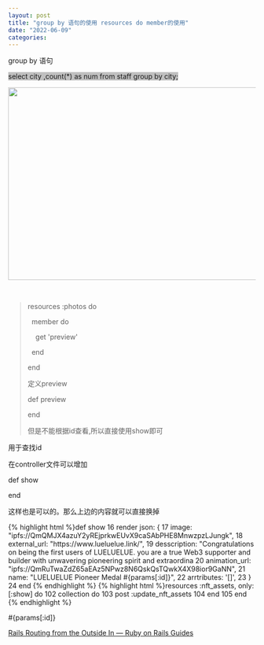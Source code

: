 ```yaml
---
layout: post
title: "group by 语句的使用 resources do member的使用"
date: "2022-06-09"
categories:
---
```

<p style="margin-left:.0001pt">group by 语句</p>
<p style="margin-left:.0001pt; text-align:left"><span style="background-color:#c0c0c0">select city ,count(*) as num from staff group by city;</span></p>
<p style="margin-left:.0001pt"><img alt="" src="https://img-blog.csdnimg.cn/f20871d01db245ca986f849eeac324a4.png" style="height:392px; width:554px" /></p>
<p style="margin-left:.0001pt">&nbsp;</p>
<blockquote>
<p style="margin-left:.0001pt">resources :photos do</p>
<p style="margin-left:.0001pt">&nbsp;&nbsp;member do</p>
<p style="margin-left:.0001pt">&nbsp;&nbsp;&nbsp;&nbsp;get &#39;preview&#39;</p>
<p style="margin-left:.0001pt">&nbsp;&nbsp;end</p>
<p style="margin-left:.0001pt">end</p>
<p style="margin-left:.0001pt">定义preview</p>
<p style="margin-left:.0001pt">def preview</p>
<p style="margin-left:.0001pt">end</p>
<p style="margin-left:.0001pt">但是不能根据id查看,所以直接使用show即可</p>
</blockquote>
<p style="margin-left:.0001pt">用于查找id</p>
<p style="margin-left:.0001pt">在controller文件可以增加</p>
<p style="margin-left:.0001pt">def show</p>
<p style="margin-left:.0001pt">end</p>
<p style="margin-left:.0001pt">这样也是可以的。那么上边的内容就可以直接换掉</p>
{% highlight html %}def show
16       render json: {
17         image: &quot;ipfs://QmQMJX4azuY2yREjprkwEUvX9caSAbPHE8MnwzpzLJungk&quot;,
18         external_url: &quot;https://www.lueluelue.link/&quot;,
19         desscription: &quot;Congratulations on being the first users of LUELUELUE. you are a true Web3 supporter and builder with unwavering pioneering spirit and extraordina
20         animation_url: &quot;ipfs://QmRuTwaZdZ65aEAz5NPwz8N6QskQsTQwkX4X98ior9GaNN&quot;,
21         name: &quot;LUELUELUE Pioneer Medal #{params[:id]}&quot;,
22         arrtributes: &#39;[]&#39;,
23       }
24     end
{% endhighlight %}
{% highlight html %}resources :nft_assets, only: [:show] do
102       collection do
103         post :update_nft_assets
104       end
105     end
{% endhighlight %}
<p style="margin-left:.0001pt">#{params[:id]}</p>
<p style="margin-left:.0001pt"><a href="https://guides.rubyonrails.org/v6.1/routing.html#routing-concerns" title="Rails Routing from the Outside In — Ruby on Rails Guides">Rails Routing from the Outside In &mdash; Ruby on Rails Guides</a></p>
<p>&nbsp;</p>
<p style="margin-left:.0001pt">&nbsp;</p>
<p style="margin-left:.0001pt">&nbsp;</p>
<p style="margin-left:.0001pt">&nbsp;</p>
